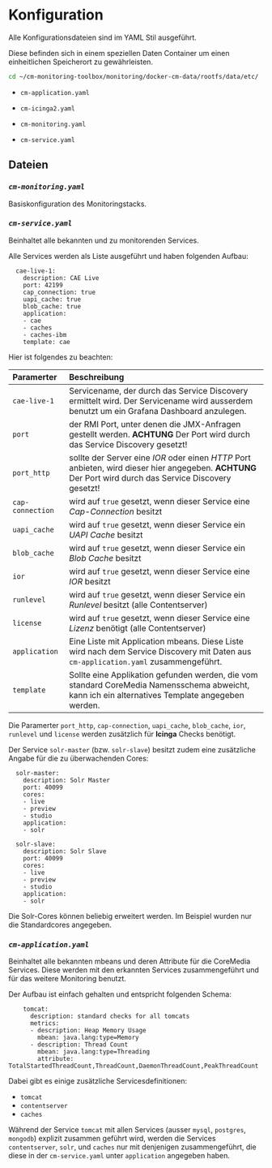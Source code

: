 Konfiguration
=============

Alle Konfigurationsdateien sind im YAML Stil ausgeführt.

Diese befinden sich in einem speziellen Daten Container um einen einheitlichen Speicherort zu gewährleisten.

```bash
cd ~/cm-monitoring-toolbox/monitoring/docker-cm-data/rootfs/data/etc/
```

 - `cm-application.yaml`
 
 - `cm-icinga2.yaml`
 
 - `cm-monitoring.yaml`
 
 - `cm-service.yaml`






## Dateien

### *`cm-monitoring.yaml`*

Basiskonfiguration des Monitoringstacks.


### *`cm-service.yaml`*

Beinhaltet alle bekannten und zu monitorenden Services.

Alle Services werden als Liste ausgeführt und haben folgenden Aufbau:

```
  cae-live-1:
    description: CAE Live
    port: 42199
    cap_connection: true
    uapi_cache: true
    blob_cache: true
    application:
    - cae
    - caches
    - caches-ibm
    template: cae
```

Hier ist folgendes zu beachten:

| Paramerter       | Beschreibung |
| :---------       | :----------- |
| `cae-live-1`     | Servicename, der durch das Service Discovery ermittelt wird. Der Servicename wird ausserdem benutzt um ein Grafana Dashboard anzulegen. |
| `port`           | der RMI Port, unter denen die JMX-Anfragen gestellt werden. **ACHTUNG** Der Port wird durch das Service Discovery gesetzt! |
| `port_http`      | sollte der Server eine *IOR* oder einen *HTTP* Port anbieten, wird dieser hier angegeben. **ACHTUNG** Der Port wird durch das Service Discovery gesetzt! |
| `cap-connection` | wird auf `true` gesetzt, wenn dieser Service eine *Cap-Connection* besitzt |
| `uapi_cache`     | wird auf `true` gesetzt, wenn dieser Service ein *UAPI Cache* besitzt |
| `blob_cache`     | wird auf `true` gesetzt, wenn dieser Service ein *Blob Cache* besitzt |
| `ior`            | wird auf `true` gesetzt, wenn dieser Service eine *IOR* besitzt |
| `runlevel`       | wird auf `true` gesetzt, wenn dieser Service ein *Runlevel* besitzt (alle Contentserver) |
| `license`        | wird auf `true` gesetzt, wenn dieser Service eine *Lizenz* benötigt (alle Contentserver) |
| `application`    | Eine Liste mit Application mbeans. Diese Liste wird nach dem Service Discovery mit Daten aus `cm-application.yaml` zusammengeführt. |
| `template`       | Sollte eine Applikation gefunden werden, die vom standard CoreMedia Namensschema abweicht, kann ich ein alternatives Template angegeben werden. |

Die Paramerter `port_http`, `cap-connection`, `uapi_cache`, `blob_cache`, `ior`, `runlevel` und `license` werden zusätzlich für **Icinga** Checks benötigt.


Der Service `solr-master` (bzw. `solr-slave`) besitzt zudem eine zusätzliche Angabe für die zu überwachenden Cores:

```
  solr-master:
    description: Solr Master
    port: 40099
    cores:
    - live
    - preview
    - studio
    application:
    - solr

  solr-slave:
    description: Solr Slave
    port: 40099
    cores:
    - live
    - preview
    - studio
    application:
    - solr
```

Die Solr-Cores können beliebig erweitert werden. Im Beispiel wurden nur die Standardcores angegeben.


### *`cm-application.yaml`*

Beinhaltet alle bekannten mbeans und deren Attribute für die CoreMedia Services.
Diese werden mit den erkannten Services zusammengeführt und für das weitere Monitoring benutzt.

Der Aufbau ist einfach gehalten und entspricht folgenden Schema:

```
    tomcat:
      description: standard checks for all tomcats
      metrics:
      - description: Heap Memory Usage
        mbean: java.lang:type=Memory
      - description: Thread Count
        mbean: java.lang:type=Threading
        attribute: TotalStartedThreadCount,ThreadCount,DaemonThreadCount,PeakThreadCount
```

Dabei gibt es einige zusätzliche Servicesdefinitionen:

* `tomcat`
* `contentserver`
* `caches`

Während der Service `tomcat` mit allen Services (ausser `mysql`, `postgres`, `mongodb`) explizit zusammen geführt wird, werden die Services
`contentserver`, `solr`, und `caches` nur mit denjenigen zusammengeführt, die diese in der `cm-service.yaml` unter `application` angegeben haben.






